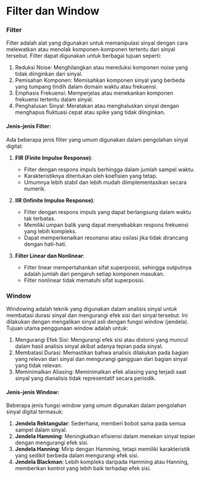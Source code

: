 # Filter dan Window

### Filter

Filter adalah alat yang digunakan untuk memanipulasi sinyal dengan cara melewatkan atau menolak komponen-komponen tertentu dari sinyal tersebut. Filter dapat digunakan untuk berbagai tujuan seperti:

1. Reduksi Noise: Menghilangkan atau mereduksi komponen noise yang tidak diinginkan dari sinyal.
2. Pemisahan Komponen: Memisahkan komponen sinyal yang berbeda yang tumpang tindih dalam domain waktu atau frekuensi.
3. Emphasis Frekuensi: Memperjelas atau menekankan komponen frekuensi tertentu dalam sinyal.
4. Penghalusan Sinyal: Meratakan atau menghaluskan sinyal dengan menghapus fluktuasi cepat atau spike yang tidak diinginkan.

#### Jenis-jenis Filter:

Ada beberapa jenis filter yang umum digunakan dalam pengolahan sinyal digital:

1. **FIR (Finite Impulse Response)**:
   - Filter dengan respons impuls berhingga dalam jumlah sampel waktu.
   - Karakteristiknya ditentukan oleh koefisien yang tetap.
   - Umumnya lebih stabil dan lebih mudah diimplementasikan secara numerik.

2. **IIR (Infinite Impulse Response)**:
   - Filter dengan respons impuls yang dapat berlangsung dalam waktu tak terbatas.
   - Memiliki umpan balik yang dapat menyebabkan respons frekuensi yang lebih kompleks.
   - Dapat memperkenalkan resonansi atau osilasi jika tidak dirancang dengan hati-hati.

3. **Filter Linear dan Nonlinear**:
   - Filter linear mempertahankan sifat superposisi, sehingga outputnya adalah jumlah dari pengaruh setiap komponen masukan.
   - Filter nonlinear tidak mematuhi sifat superposisi.

### Window

Windowing adalah teknik yang digunakan dalam analisis sinyal untuk membatasi durasi sinyal dan mengurangi efek sisi dari sinyal tersebut. Ini dilakukan dengan mengalikan sinyal asli dengan fungsi window (jendela). Tujuan utama penggunaan window adalah untuk:

1. Mengurangi Efek Sisi: Mengurangi efek sisi atau distorsi yang muncul dalam hasil analisis sinyal akibat adanya tepian pada sinyal.
2. Membatasi Durasi: Memastikan bahwa analisis dilakukan pada bagian yang relevan dari sinyal dan mengurangi gangguan dari bagian sinyal yang tidak relevan.
3. Meminimalkan Aliasing: Meminimalkan efek aliasing yang terjadi saat sinyal yang dianalisis tidak representatif secara periodik.

#### Jenis-jenis Window:

Beberapa jenis fungsi window yang umum digunakan dalam pengolahan sinyal digital termasuk:

1. **Jendela Rektangular**: Sederhana, memberi bobot sama pada semua sampel dalam sinyal.
2. **Jendela Hamming**: Meningkatkan efisiensi dalam menekan sinyal tepian dengan mengurangi efek sisi.
3. **Jendela Hanning**: Mirip dengan Hamming, tetapi memiliki karakteristik yang sedikit berbeda dalam mengurangi efek sisi.
4. **Jendela Blackman**: Lebih kompleks daripada Hamming atau Hanning, memberikan kontrol yang lebih baik terhadap efek sisi.
